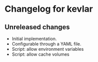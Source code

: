 # Changelog for kevlar

## Unreleased changes

- Initial implementation.
- Configurable through a YAML file.
- Script: allow environment variables
- Script: allow cache volumes
